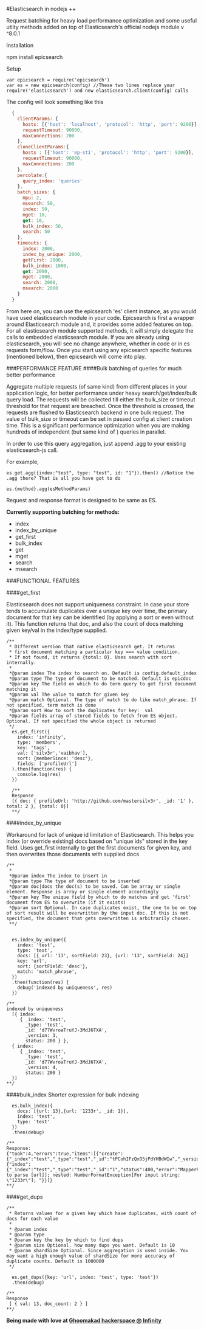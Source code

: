#Elasticsearch in nodejs ++

Request batching for heavy load performance optimization and some useful utlity methods added on top of Elasticsearch's official nodejs module v ^8.0.1

Installation

npm install epicsearch

Setup

```
var epicsearch = require('epicsearch')
var es = new epicsearch(config) //These two lines replace your require('elasticsearch') and new elasticsearch.client(config) calls
```

The config will look something like this
```Javascript
  { 
    clientParams: {
      hosts: [{'host': 'localhost', 'protocol': 'http', 'port': 9200}],
      requestTimeout: 90000,
      maxConnections: 200
    },
    cloneClientParams:{ 
      hosts : [{'host': 'ep-st1', 'protocol': 'http', 'port': 9200}],
      requestTimeout: 90000,
      maxConnections: 200
    },
    percolate:{
      query_index: 'queries'
    },
    batch_sizes: {
      mpu: 2,
      msearch: 50, 
      index: 50,
      mget: 10,
      get: 10,
      bulk_index: 50,
      search: 50
    },
    timeouts: {
      index: 2000,
      index_by_unique: 2000,
      getFirst: 2000,
      bulk_index: 1000,
      get: 2000,
      mget: 2000,
      search: 2000,
      msearch: 2000
    }
  }
```
From here on, you can use the epicsearch 'es' client instance, as you would have used elasticsearch module in your code. Epicsearch is first a wrapper around Elasticsearch module and, it provides some added features on top. For all elasticsearch module supported methods, it will simply delegate the calls to embedded elasticsearch module. If you are already using elasticsearch, you will see no change anywhere, whether in code or in es requests form/flow. Once you start using any epicsearch specific features (mentioned below), then epicsearch will come into play.

###PERFORMANCE FEATURE
####Bulk batching of queries for much better performance

Aggregate multiple requests (of same kind) from different places in your application logic, for better performance under heavy search/get/index/bulk query load. The requests will be collected till either the bulk_size or timeout threshold for that request are breached. Once the threshold is crossed, the requests are flushed to Elasticsearch backend in one bulk request. The value of bulk_size or timeout can be set in passed config at client creation time. This is a significant performance optimization when you are making hundreds of independent (but same kind of ) queries in parallel.

In order to use this query aggregation, just append .agg to your existing elasticsearch-js call. 

For example, 
```
es.get.agg({index:"test", type: "test", id: "1"}).then() //Notice the .agg there? That is all you have got to do

es.{method}.agg(esMethodParams)
``` 
Request and response format is designed to be same as ES. 

**Currently supporting batching for methods:** 
* index
* index_by_unique
* get_first
* bulk_index
* get
* mget
* search
* msearch

###FUNCTIONAL FEATURES

####get_first

Elasticsearch does not support uniqueness constraint. In case your store tends to accumulate duplicates over a unique key over time, the primary document for that key can be identified (by applying a sort or even without it). This function returns that doc, and also the count of docs matching given key/val in the index/type supplied.

```
/**
 * Different version that native elasticsearch get. It returns
 * first document matching a particular key === value condition.
 * If not found, it returns {total: 0}. Uses search with sort internally.
 *
 *@param index The index to search on. Default is config.default_index
 *@param type The type of document to be matched. Default is epicdoc
 *@param key The field on which to do term query to get first document matching it
 *@param val The value to match for given key
 *@param match Optional. The type of match to do like match_phrase. If not specified, term match is done
 *@param sort How to sort the duplicates for key:  val
 *@param fields array of stored fields to fetch from ES object. Optional. If not specified the whole object is returned
 */
  es.get_first({
    index: 'infinity', 
    type: 'members', 
    key: 'tags', 
    val: ['silv3r','vaibhav'],
    sort: {memberSince: 'desc'},
    fields: ['profileUrl']
  ).then(function(res) {
    console.log(res)
  })
  
  /**
  Response
  [{ doc: { profileUrl: 'http://github.com/mastersilv3r', _id: '1' }, total: 2 }, {total: 0}]
  **/

```

####index_by_unique

 Workaround for lack of unique id limitation of Elasticsearch. 
 This helps you index (or override existing) docs based on 
 "unique ids" stored in the key field. Uses get_first internally to 
 get the first documents for given key, and then overwrites those 
 documents with supplied docs

```
/**
 *
 *@param index The index to insert in
 *@param type The type of document to be inserted
 *@param doc|docs the doc(s) to be saved. Can be array or single element. Response is array or single element accordingly
 *@param key The unique field by which to do matches and get 'first' document from ES to overwrite (if it exists)
 *@param sort Optional. In case duplicates exist, the one to be on top of sort result will be overwritten by the input doc. If this is not specified, the document that gets overwritten is arbitrarily chosen.
 **/


  es.index_by_unique({
    index: 'test',
    type: 'test',
    docs: [{ url: '13', sortField: 23}, {url: '13', sortField: 24}]
    key: 'url',
    sort: {sortField: 'desc'},
    match: 'match_phrase',
  })
  .then(function(res) {
    debug('indexed by uniqueness', res)
  })

/**
indexed by uniqueness 
  [{ index: 
     { _index: 'test',
       _type: 'test',
       _id: 'd77WvroaTruYJ-3MdJ6TXA',
       _version: 3,
       status: 200 } },
  { index: 
     { _index: 'test',
       _type: 'test',
       _id: 'd77WvroaTruYJ-3MdJ6TXA',
       _version: 4,
       status: 200 } 
  }]
**/

```

####bulk_index
Shorter expression for bulk indexing

```
  es.bulk_index({
    docs: [{url: 13},{url: '1233r', _id: 1}], 
    index: 'test', 
    type: 'test'
  })
  .then(debug)

/**
Response:
{"took":4,"errors":true,"items":[{"create":{"_index":"test","_type":"test","_id":"tPCohIFzQxO5jPdYHBdWIw","_version":1,"status":201}},{"index":{"_index":"test","_type":"test","_id":"1","status":400,"error":"MapperParsingException[failed to parse [url]]; nested: NumberFormatException[For input string: \"1233r\"]; "}}]}
**/

```

####get_dups

```
/**
 * Returns values for a given key which have duplicates, with count of docs for each value
 *
 * @param index
 * @param type
 * @param key the key by which to find dups
 * @param size Optional. how many dups you want. Default is 10
 * @param shardSize Optional. Since aggregation is used inside. You may want a high enough value of shardSize for more accuracy of duplicate counts. Default is 1000000
 */

  es.get_dups({key: 'url', index: 'test', type: 'test'})
  .then(debug)

/**
Response
 [ { val: 13, doc_count: 2 } ]
**/
```

**Being made with love at [Ghoomakad hackerspace @ Infinity](http://hackerspaces.org/wiki/infinity)**
